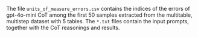 The file `units_of_measure_errors.csv` contains the indices of the errors of gpt-4o-mini CoT among the first 50 samples extracted from the multitable, multistep dataset with 5 tables.
The `*.txt` files contain the input prompts, together with the CoT reasonings and results.

